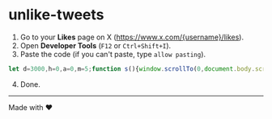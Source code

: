 # unlike-tweets

1. Go to your **Likes** page on X (https://www.x.com/{username}/likes).
2. Open **Developer Tools** (`F12` or `Ctrl+Shift+I`).
3. Paste the code (if you can't paste, type `allow pasting`).
```javascript
let d=3000,h=0,a=0,m=5;function s(){window.scrollTo(0,document.body.scrollHeight);}function c(){document.querySelectorAll('button[data-testid="unlike"]').forEach(b=>b.click());}function k(){c();s();if(window.scrollY>=h&&a<m){h=document.body.scrollHeight;a++;}else if(a>=m){console.log("done");}}setInterval(k,d);
```
4. Done.

---
Made with ❤️
